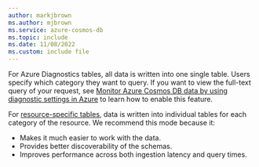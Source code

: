 ```yaml
---
author: markjbrown
ms.author: mjbrown
ms.service: azure-cosmos-db
ms.topic: include
ms.date: 11/08/2022
ms.custom: include file
---
```


For Azure Diagnostics tables, all data is written into one single table. Users specify which category they want to query. If you want to view the full-text query of your request, see [Monitor Azure Cosmos DB data by using diagnostic settings in Azure](../monitor-resource-logs.md#enable-full-text-query-for-logging-query-text) to learn how to enable this feature.

For [resource-specific tables](../monitor-resource-logs.md#create-diagnostic-settings), data is written into individual tables for each category of the resource. We recommend this mode because it:

- Makes it much easier to work with the data.
- Provides better discoverability of the schemas.
- Improves performance across both ingestion latency and query times.
